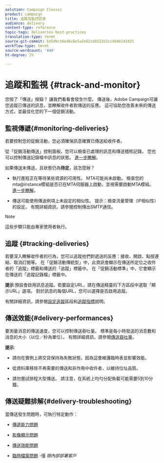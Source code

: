```yaml
---
solution: Campaign Classic
product: campaign
title: 追蹤及監控訊息
audience: delivery
content-type: reference
topic-tags: deliveries-best-practices
translation-type: tm+mt
source-git-commit: 6d5dbc16ed6c6e5a2e62ceb522e2ccd64b142825
workflow-type: tm+mt
source-wordcount: '444'
ht-degree: 2%

---
```



# 追蹤和監視 {#track-and-monitor}

您按了「傳送」按鈕？ 讓我們看看會發生什麼。 傳送後，Adobe Campaign可讓您追蹤已傳送的訊息，並瞭解收件者對傳送的反應。 這可協助您改善未來的傳送方式，並最佳化您的下一個促銷活動。

## 監視傳遞{#monitoring-deliveries}

若要控制您的促銷活動，您必須確保訊息確實已傳送給收件者。

從「促銷活動傳送」控制面板，您可以檢查已處理的訊息和傳送稽核記錄。
您也可以控制傳送記錄檔中訊息的狀態。 [進一步瞭解](../../delivery/using/about-delivery-monitoring.md)。

如果傳送未傳送，且狀態仍為&#x200B;**待定**，該怎麼辦？

* 執行進程正在等待某些資源的可用性。 MTA可能尚未啟動。
檢查您的mta@instance模組是否已在MTA伺服器上啟動，並視需要啟動MTA模組。 [進一步瞭解](../../production/using/administration.md)。

* 傳送可能使用傳送例項上未設定的相似性。
提示：檢查流量管理（IP相似性）的設定。 有關詳細資訊，請參閱控制傳出SMTP通信。

>[!NOTE]
>
>這些步驟只能由專家使用者執行。

## 追蹤 {#tracking-deliveries}

若要深入瞭解收件者的行為，您可以追蹤他們對遞送的反應：接收、開啟、點按連結、取消訂閱等。 在「促銷活動傳統型」中，此資訊會顯示在傳送所定位之收件者的「追蹤」標籤和傳送的「追蹤」標籤中。 在「促銷活動標準」中，它會顯示在傳送的「追蹤記錄檔」標籤中。

**提示**:預設會啟用訊息追蹤。若要設定URL，請在傳送精靈的下方區段中選取「顯示URL」選項。 對於訊息的每個URL，您可以選擇是否啟用追蹤。

有關詳細資訊，請參閱[設定追蹤](../../delivery/using/how-to-configure-tracked-links.md)區段和[追蹤指標](../../reporting/using/delivery-reports.md#tracking-indicators)說明。

## 傳送效能{#delivery-performances}

要測量消息的傳送速度，您可以控制傳送吞吐量。 標準是每小時發送的消息數和消息的大小（以位／秒為單位）。 有關詳細資訊，請參閱[傳送吞吐量](../../reporting/using/global-reports.md#delivery-throughput)。

**提示**:

* 請勿在實例上將交貨保持為失敗狀態，因為這會維護臨時表並影響效能。

* 從資料庫移除不再需要的傳送和非作用中收件者，以維持位址品質。

* 請勿嘗試排程大型傳送。 請注意，在系統上均勻分配負載可能需要5到10分鐘。

## 傳送疑難排解{#delivery-troubleshooting}

當傳送發生問題時，可執行特定動作：

* [傳遞能力問題](../../production/using/performance-and-throughput-issues.md#deliverability_issues)

* [影像顯示問題](../../production/using/image-display-issues.md)

* [傳送效能問題](../../delivery/using/delivery-performances.md)

* [臨時檔案問題](../../production/using/temporary-files.md) -僅 *限內部部署客戶*
